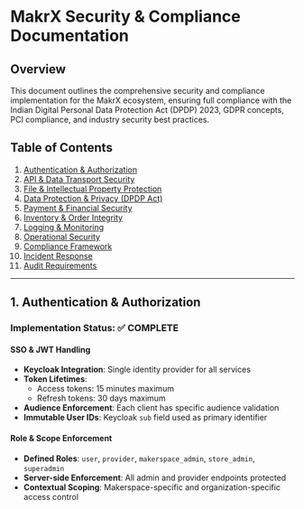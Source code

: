 # MakrX Security & Compliance Documentation

## Overview

This document outlines the comprehensive security and compliance implementation for the MakrX ecosystem, ensuring full compliance with the Indian Digital Personal Data Protection Act (DPDP) 2023, GDPR concepts, PCI compliance, and industry security best practices.

## Table of Contents

1. [Authentication & Authorization](#authentication--authorization)
2. [API & Data Transport Security](#api--data-transport-security)
3. [File & Intellectual Property Protection](#file--intellectual-property-protection)
4. [Data Protection & Privacy (DPDP Act)](#data-protection--privacy-dpdp-act)
5. [Payment & Financial Security](#payment--financial-security)
6. [Inventory & Order Integrity](#inventory--order-integrity)
7. [Logging & Monitoring](#logging--monitoring)
8. [Operational Security](#operational-security)
9. [Compliance Framework](#compliance-framework)
10. [Incident Response](#incident-response)
11. [Audit Requirements](#audit-requirements)

---

## 1. Authentication & Authorization

### Implementation Status: ✅ COMPLETE

#### SSO & JWT Handling

- **Keycloak Integration**: Single identity provider for all services
- **Token Lifetimes**:
  - Access tokens: 15 minutes maximum
  - Refresh tokens: 30 days maximum
- **Audience Enforcement**: Each client has specific audience validation
- **Immutable User IDs**: Keycloak `sub` field used as primary identifier

#### Role & Scope Enforcement

- **Defined Roles**: `user`, `provider`, `makerspace_admin`, `store_admin`, `superadmin`
- **Server-side Enforcement**: All admin and provider endpoints protected
- **Contextual Scoping**: Makerspace-specific and organization-specific access control
